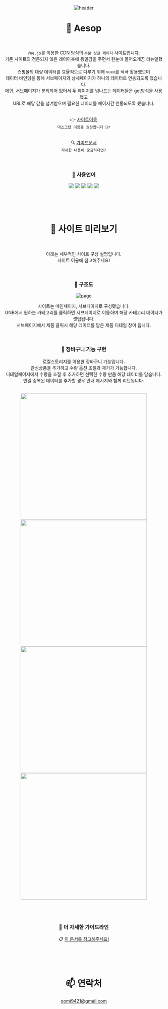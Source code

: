 <div align=center>
  
![header](https://capsule-render.vercel.app/api?type=waving&color=0:3f8e58,50:8cc161,100:92c06c&height=200&section=header&text=Aesop&fontColor=fff&fontSize=70&fontAlign=50&fontAlignY=40)


# 🌿 Aesop
<br>

`Vue.js`를 이용한 CDN 방식의 `부분 싱글 페이지` 사이트입니다.<br>
기존 사이트의 정돈되지 않은 레이아웃에 통일감을 주면서 한눈에 들어오게끔 리뉴얼했습니다.<br>
쇼핑몰의 대량 데이터를 효율적으로 다루기 위해 `vuex`를 적극 활용했으며<br>
데이터 바인딩을 통해 서브페이지와 상세페이지가 하나의 데이터로 연동되도록 했습니다.<br>
메인, 서브페이지가 분리되어 있어서 두 페이지를 넘나드는 데이터들은 get방식을 사용했고<br>
URL로 해당 값을 넘겨받으며 필요한 데이터를 페이지간 연동되도록 했습니다.<br>
<br>

👉 <a href="https://bbbgoat.github.io/Aesop/main/index.html">사이트이동</a> <br>
`데스크탑 이용을 권장합니다 🙇‍♂️` <br>
<br>

🔍 <a href="https://bbbgoat.github.io/Aesop/aesop_guide.pdf">가이드문서</a> <br>
`자세한 내용이 궁금하다면?`<br>
<br>
<br>

### 🌱 사용언어

<img src="https://img.shields.io/badge/Vue.js-4FC08D?style=flat-square&logo=Vue.js&logoColor=white"/> <img src="https://img.shields.io/badge/html5-E34F26?style=flat-square&logo=html5&logoColor=white"/> <img src="https://img.shields.io/badge/css3-1572B6?style=flat-square&logo=css3&logoColor=white"/> <img src="https://img.shields.io/badge/javascript-F7DF1E?style=flat-square&logo=javascript&logoColor=white"/> <img src="https://img.shields.io/badge/jquery-0769AD?style=flat-square&logo=jquery&logoColor=white"/>

<br>
<br>
<br>

# 🌿 사이트 미리보기
<br>

아래는 세부적인 사이트 구성 설명입니다.<br>
사이트 이용에 참고해주세요!

<br>

### 🌱 구조도

![page](https://user-images.githubusercontent.com/120539949/255511124-e17c7ee9-6ec9-4b59-b6a8-9d92f5476217.png)

사이트는 메인페이지, 서브페이지로 구성됐습니다. <br>
GNB에서 원하는 카테고리를 클릭하면 서브페이지로 이동하며 해당 카테고리 데이터가 셋업됩니다. <br>
서브페이지에서 제품 클릭시 해당 데이터를 담은 제품 디테일 창이 뜹니다. <br>

<br>

### 🌱 장바구니 기능 구현

로컬스토리지를 이용한 장바구니 기능입니다. <br>
관심상품을 추가하고 수량 옵션 조절과 제거가 가능합니다.<br>
디테일페이지에서 수량을 조절 후 추가하면 선택한 수량 만큼 해당 데이터를 담습니다.<br>
만일 중복된 데이터를 추가할 경우 안내 메시지와 함께 리턴됩니다.<br>

<br>
<img src="https://user-images.githubusercontent.com/120539949/252867059-e14ce744-70f5-4b25-847a-f01c0c401b20.gif" width="400px" />
<img src="https://user-images.githubusercontent.com/120539949/252867748-c922d3ff-8ed5-4959-881f-611f59e12b4a.gif" width="400px" />
<img src="https://user-images.githubusercontent.com/120539949/252865447-f97ad51f-4357-4340-956c-ec2252e53d6e.gif" width="400px" />
<img src="https://user-images.githubusercontent.com/120539949/252867792-ee1388de-1b89-44b2-9908-51966ecb7e28.gif" width="400px" />
<br>


<br>
<br>
<br>


### 📎 더 자세한 가이드라인

📋 <a href="https://bbbgoat.github.io/Aesop/aesop_guide.pdf">이 문서를 참고해주세요!</a>

<br>
<br>
<br>

# 📫 연락처
oomi9421@gmail.com

</div>

<br>
<br>


